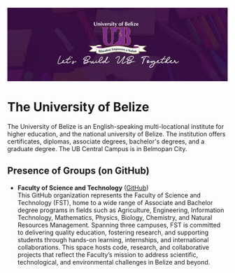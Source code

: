 ![600x200.jpeg](https://github.com/university-of-belize/.github/blob/main/profile/600x200.jpeg)

# The University of Belize

The University of Belize is an English-speaking multi-locational institute for higher education, and the national university of Belize. The institution offers certificates, diplomas, associate degrees, bachelor's degrees, and a graduate degree. The UB Central Campus is in Belmopan City.

## Presence of Groups (on GitHub)

- **Faculty of Science and Technology** ([GitHub](https://github.com/faculty-of-science-technology))
  <br/>This GitHub organization represents the Faculty of Science and Technology (FST), home to a wide range of Associate and Bachelor degree programs in fields such as Agriculture, Engineering, Information Technology, Mathematics, Physics, Biology, Chemistry, and Natural Resources Management. Spanning three campuses, FST is committed to delivering quality education, fostering research, and supporting students through hands-on learning, internships, and international collaborations. This space hosts code, research, and collaborative projects that reflect the Faculty’s mission to address scientific, technological, and environmental challenges in Belize and beyond.
